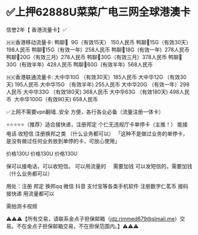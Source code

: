 # ✅上押62888U菜菜广电三网全球港澳卡

信誉2年【 香港流量卡】✅

🇭🇰香港移动流量卡:
鸭聊🦆  9G（有效15天） 150人民币 
鸭聊🦆15G（有效30天）198人民币
鸭聊🦆15G（有效一年)  258人民币 
鸭聊🦆18G  (有效一年)  278人民币 
鸭聊🦆20G（有效三月)  278人民币
鸭聊🦆30G（有效三月）378人民币
鸭聊🦆30G  (有效半年)  428人民币 
鸭聊🦆60G  (有效半年)  568人民币

🇭🇰香港联通流量卡:
大中华10G （有效30天）185人民币
大中华12G （有效30天) 195人民币 
大中华15G （有效半年) 255人民币 
大中华20G （有效一年）298人民币 
大中华33G （有效180天) 368人民币 
大中华63G （有效180天) 498人民币  
大中华100G（有效90天) 658人民币 

✅上网不需要vpn翻墙..安全 方便，各行各业必备（流量注册一体卡）


⭐️⭐️⭐️⭐️⭐️（推荐）适合接快递，注册邦定
个仁无违规厅卡单停卡（主推！）
能接电话 收短信 注册换邦之类
（什么业务都可以）
「这种不是做过业务的单停卡，是没有做过任何业务放到单停的卡，可放心使用」

价格130U   价格130U    价格130U

保可以接电话，可以收短信。
可以用流量的     需要加钱
可以发短信的，需要加钱
（什么业务都可以）


用处：注册 邦定 换邦qq 微信 抖音 支付宝等各类手机软件 注册数字仁茗币 接码 接快递 用流量都可以

需拍测卡视频

⚠️⚠️⚠️【所有交易，请联系金点子担保邮箱（jdz.rimmed679@slmail.me）交易。不在金点子担保邮箱交易，不在担保范围内。】⚠️⚠️⚠️
